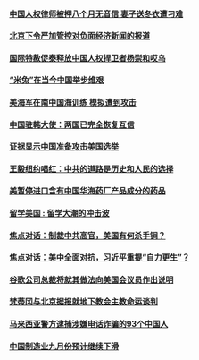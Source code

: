 #### [中国人权律师被押八个月无音信 妻子送冬衣遭刁难](../pages/zyyyoeqqvi/4592552.md) 

#### [北京下令严加管控对负面经济新闻的报道](../pages/zyyyoeqqvi/4592547.md) 

#### [国际特赦促泰释放中国人权捍卫者杨崇和哎乌](../pages/zyyyoeqqvi/4592505.md) 

#### [“米兔”在当今中国举步维艰](../pages/zyyyoeqqvi/4592503.md) 

#### [美海军在南中国海训练 模拟遭到攻击](../pages/zyyyoeqqvi/4592471.md) 

#### [中国驻韩大使：两国已完全恢复互信](../pages/zyyyoeqqvi/4592465.md) 

#### [证据显示中国准备攻击美国选举](../pages/zyyyoeqqvi/4592435.md) 

#### [王毅纽约唱红：中共的道路是历史和人民的选择](../pages/zyyyoeqqvi/4592058.md) 

#### [美暂停进口含有中国华海药厂产品成分的药品](../pages/zyyyoeqqvi/4592033.md) 

#### [留学美国 : 留学大潮的冲击波](../pages/zyyyoeqqvi/4570204.md) 

#### [焦点对话：制裁中共高官，美国有何杀手锏？](../pages/zyyyoeqqvi/4591354.md) 

#### [焦点对话：美中全面对抗，习近平重提“自力更生”？](../pages/zyyyoeqqvi/4591344.md) 

#### [谷歌公司总裁将就其做法向美国会议员作出说明](../pages/zyyyoeqqvi/4591233.md) 

#### [梵蒂冈与北京据报就地下教会主教命运谈判](../pages/zyyyoeqqvi/4591106.md) 

#### [马来西亚警方逮捕涉嫌电话诈骗的93个中国人](../pages/zyyyoeqqvi/4591104.md) 

#### [中国制造业九月份预计继续下滑](../pages/zyyyoeqqvi/4591091.md) 

